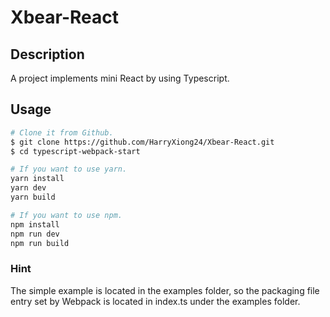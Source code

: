 # Xbear-React

## Description

A project implements mini React by using Typescript.

## Usage

```bash
# Clone it from Github.
$ git clone https://github.com/HarryXiong24/Xbear-React.git
$ cd typescript-webpack-start
```

```bash
# If you want to use yarn.
yarn install
yarn dev
yarn build
```

```bash
# If you want to use npm.
npm install
npm run dev
npm run build
```

### Hint

The simple example is located in the examples folder, so the packaging file entry set by Webpack is located in index.ts under the examples folder.

